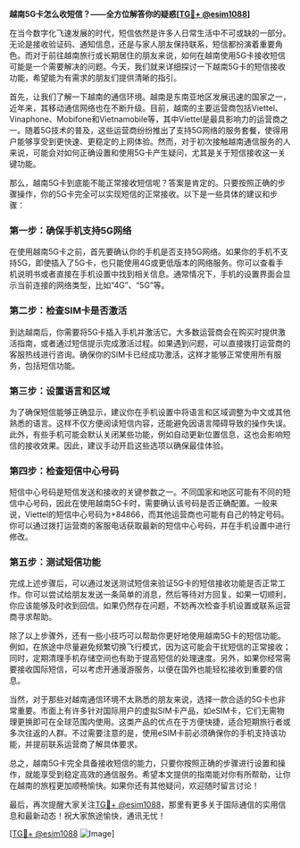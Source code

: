 **越南5G卡怎么收短信？——全方位解答你的疑惑[[TG💪+ @esim1088](https://t.me/s/esim1088)]**

在当今数字化飞速发展的时代，短信依然是许多人日常生活中不可或缺的一部分。无论是接收验证码、通知信息，还是与家人朋友保持联系，短信都扮演着重要角色。而对于前往越南旅行或长期居住的朋友来说，如何在越南使用5G卡接收短信可能是一个需要解决的问题。今天，我们就来详细探讨一下越南5G卡的短信接收功能，希望能为有需求的朋友们提供清晰的指引。

首先，让我们了解一下越南的通信环境。越南是东南亚地区发展迅速的国家之一，近年来，其移动通信网络也在不断升级。目前，越南的主要运营商包括Viettel、Vinaphone、Mobifone和Vietnamobile等，其中Viettel是最具影响力的运营商之一。随着5G技术的普及，这些运营商纷纷推出了支持5G网络的服务套餐，使得用户能够享受到更快速、更稳定的上网体验。然而，对于初次接触越南通信服务的人来说，可能会对如何正确设置和使用5G卡产生疑问，尤其是关于短信接收这一关键功能。

那么，越南5G卡到底能不能正常接收短信呢？答案是肯定的。只要按照正确的步骤操作，你的5G卡完全可以实现短信的正常接收。以下是一些具体的建议和步骤：

### **第一步：确保手机支持5G网络**
在使用越南5G卡之前，首先要确认你的手机是否支持5G网络。如果你的手机不支持5G，即使插入了5G卡，也只能使用4G或更低版本的网络服务。你可以查看手机说明书或者直接在手机设置中找到相关信息。通常情况下，手机的设置界面会显示当前连接的网络类型，比如“4G”、“5G”等。

### **第二步：检查SIM卡是否激活**
到达越南后，你需要将5G卡插入手机并激活它。大多数运营商会在购买时提供激活指南，或者通过短信提示完成激活过程。如果遇到问题，可以直接拨打运营商的客服热线进行咨询。确保你的SIM卡已经成功激活，这样才能够正常使用所有服务，包括短信功能。

### **第三步：设置语言和区域**
为了确保短信能够正确显示，建议你在手机设置中将语言和区域调整为中文或其他熟悉的语言。这样不仅方便阅读短信内容，还能避免因语言障碍导致的操作失误。此外，有些手机可能会默认关闭某些功能，例如自动更新位置信息，这也会影响短信的接收效果。因此，建议手动开启这些选项以确保最佳体验。

### **第四步：检查短信中心号码**
短信中心号码是短信发送和接收的关键参数之一。不同国家和地区可能有不同的短信中心号码，因此在使用越南5G卡时，需要确认该号码是否正确配置。一般来说，Viettel的短信中心号码为+84866，而其他运营商也可能有自己的特定号码。你可以通过拨打运营商的客服电话获取最新的短信中心号码，并在手机设置中进行修改。

### **第五步：测试短信功能**
完成上述步骤后，可以通过发送测试短信来验证5G卡的短信接收功能是否正常工作。你可以尝试给朋友发送一条简单的消息，然后等待对方回复。如果一切顺利，你应该能够及时收到回信。如果仍然存在问题，不妨再次检查手机设置或联系运营商寻求帮助。

除了以上步骤外，还有一些小技巧可以帮助你更好地使用越南5G卡的短信功能。例如，在旅途中尽量避免频繁切换飞行模式，因为这可能会干扰短信的正常接收；同时，定期清理手机存储空间也有助于提高短信的处理速度。另外，如果你经常需要接收国际短信，可以考虑开通漫游服务，以便在国外也能轻松接收到重要的信息。

当然，对于那些对越南通信环境不太熟悉的朋友来说，选择一款合适的5G卡也非常重要。市面上有许多针对国际用户的虚拟SIM卡产品，如eSIM卡，它们无需物理更换即可在全球范围内使用。这类产品的优点在于方便快捷，适合短期旅行者或多次往返的人群。不过需要注意的是，使用eSIM卡前必须确保你的手机支持该功能，并提前联系运营商了解具体要求。

总之，越南5G卡完全具备接收短信的能力，只要你按照正确的步骤进行设置和操作，就能享受到稳定高效的通信服务。希望本文提供的指南能对你有所帮助，让你在越南的旅程更加顺畅愉快。如果你还有其他疑问，欢迎随时留言讨论！

最后，再次提醒大家关注[TG💪+ @esim1088](https://t.me/s/esim1088)，那里有更多关于国际通信的实用信息和最新动态！祝大家旅途愉快，通讯无忧！

[[TG💪+ @esim1088](https://t.me/s/esim1088) ![Image](https://i.postimg.cc/4NQfJmqS/Snipaste-2025-05-13-00-14-12.png)]